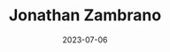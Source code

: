---
title: Jonathan Zambrano
date: 2023-07-06
role: Besuchsbegleitung Besuchssonntage
email: bbs@adesso-sozialberatung.ch
phone: 062 207 00 10
edu:
  - Sozialarbeiter FH in Ausbildung
core:
  - Vielseitige Erfahrungen in der Arbeit mit Jugendlichen
---